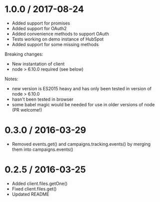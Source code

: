 1.0.0 / 2017-08-24
==================

  * Added support for promises
  * Added support for OAuth2
  * Added convenience methods to support OAuth
  * Tests working on demo instance of HubSpot
  * Added support for some missing methods

Breaking changes:
  * New instantation of client
  * node > 6.10.0 required (see below)

Notes:

  * new version is ES2015 heavy and has only been tested in version of node > 6.10.0
  * hasn't been tested in browser
  * some babel magic would be needed for use in older versions of node (PR welcome!)

0.3.0 / 2016-03-29
==================

  * Removed events.get() and campaigns.tracking.events() by merging them into campaigns.events()

0.2.5 / 2016-03-25
==================

  * Added client.files.getOne()
  * Fixed client.files.get()
  * Updated README

